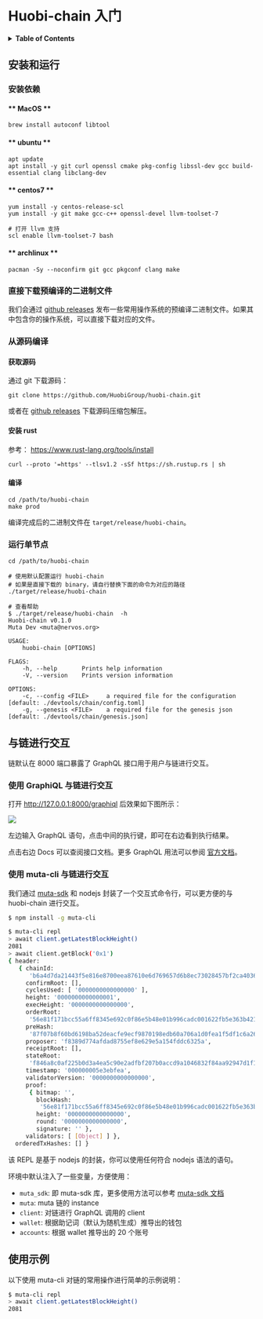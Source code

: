 # Huobi-chain 入门

<details>
  <summary><strong>Table of Contents</strong></summary>

- [Huobi-chain 入门](#huobi-chain-%e5%85%a5%e9%97%a8)
  - [安装和运行](#%e5%ae%89%e8%a3%85%e5%92%8c%e8%bf%90%e8%a1%8c)
    - [安装依赖](#%e5%ae%89%e8%a3%85%e4%be%9d%e8%b5%96)
      - [MacOS](#macos)
      - [ubuntu](#ubuntu)
      - [centos7](#centos7)
      - [archlinux](#archlinux)
    - [直接下载预编译的二进制文件](#%e7%9b%b4%e6%8e%a5%e4%b8%8b%e8%bd%bd%e9%a2%84%e7%bc%96%e8%af%91%e7%9a%84%e4%ba%8c%e8%bf%9b%e5%88%b6%e6%96%87%e4%bb%b6)
    - [从源码编译](#%e4%bb%8e%e6%ba%90%e7%a0%81%e7%bc%96%e8%af%91)
      - [获取源码](#%e8%8e%b7%e5%8f%96%e6%ba%90%e7%a0%81)
      - [安装 rust](#%e5%ae%89%e8%a3%85-rust)
      - [编译](#%e7%bc%96%e8%af%91)
    - [运行单节点](#%e8%bf%90%e8%a1%8c%e5%8d%95%e8%8a%82%e7%82%b9)
  - [与链进行交互](#%e4%b8%8e%e9%93%be%e8%bf%9b%e8%a1%8c%e4%ba%a4%e4%ba%92)
    - [使用 GraphiQL 与链进行交互](#%e4%bd%bf%e7%94%a8-graphiql-%e4%b8%8e%e9%93%be%e8%bf%9b%e8%a1%8c%e4%ba%a4%e4%ba%92)
    - [使用 muta-cli 与链进行交互](#%e4%bd%bf%e7%94%a8-muta-cli-%e4%b8%8e%e9%93%be%e8%bf%9b%e8%a1%8c%e4%ba%a4%e4%ba%92)
  - [使用示例](#%e4%bd%bf%e7%94%a8%e7%a4%ba%e4%be%8b)

  </details>

## 安装和运行

### 安装依赖

<!-- tabs:start -->

#### ** MacOS **

```
brew install autoconf libtool
```

#### ** ubuntu **

```
apt update
apt install -y git curl openssl cmake pkg-config libssl-dev gcc build-essential clang libclang-dev
```

#### ** centos7 **

```
yum install -y centos-release-scl
yum install -y git make gcc-c++ openssl-devel llvm-toolset-7

# 打开 llvm 支持
scl enable llvm-toolset-7 bash
```

#### ** archlinux **

```
pacman -Sy --noconfirm git gcc pkgconf clang make
```

<!-- tabs:end -->

### 直接下载预编译的二进制文件

我们会通过 [github releases](https://github.com/HuobiGroup/huobi-chain/releases) 发布一些常用操作系统的预编译二进制文件。如果其中包含你的操作系统，可以直接下载对应的文件。

### 从源码编译

#### 获取源码

通过 git 下载源码：

```
git clone https://github.com/HuobiGroup/huobi-chain.git
```

或者在 [github releases](https://github.com/HuobiGroup/huobi-chain/releases) 下载源码压缩包解压。

#### 安装 rust

参考： <https://www.rust-lang.org/tools/install>

```
curl --proto '=https' --tlsv1.2 -sSf https://sh.rustup.rs | sh
```

#### 编译

```
cd /path/to/huobi-chain
make prod
```

编译完成后的二进制文件在 `target/release/huobi-chain`。

### 运行单节点

```
cd /path/to/huobi-chain

# 使用默认配置运行 huobi-chain
# 如果是直接下载的 binary，请自行替换下面的命令为对应的路径
./target/release/huobi-chain

# 查看帮助
$ ./target/release/huobi-chain  -h
Huobi-chain v0.1.0
Muta Dev <muta@nervos.org>

USAGE:
    huobi-chain [OPTIONS]

FLAGS:
    -h, --help       Prints help information
    -V, --version    Prints version information

OPTIONS:
    -c, --config <FILE>     a required file for the configuration [default: ./devtools/chain/config.toml]
    -g, --genesis <FILE>    a required file for the genesis json [default: ./devtools/chain/genesis.json]
```

## 与链进行交互

链默认在 8000 端口暴露了 GraphQL 接口用于用户与链进行交互。

### 使用 GraphiQL 与链进行交互

打开 <http://127.0.0.1:8000/graphiql> 后效果如下图所示：

![](./static/graphiql.png)

左边输入 GraphQL 语句，点击中间的执行键，即可在右边看到执行结果。

点击右边 Docs 可以查阅接口文档。更多 GraphQL 用法可以参阅 [官方文档](https://graphql.org/)。

### 使用 muta-cli 与链进行交互

我们通过 [muta-sdk](https://github.com/nervosnetwork/muta-sdk-js) 和 nodejs 封装了一个交互式命令行，可以更方便的与 huobi-chain 进行交互。

```sh
$ npm install -g muta-cli

$ muta-cli repl
> await client.getLatestBlockHeight()
2081
> await client.getBlock('0x1')
{ header:
   { chainId:
      'b6a4d7da21443f5e816e8700eea87610e6d769657d6b8ec73028457bf2ca4036',
     confirmRoot: [],
     cyclesUsed: [ '0000000000000000' ],
     height: '0000000000000001',
     execHeight: '0000000000000000',
     orderRoot:
      '56e81f171bcc55a6ff8345e692c0f86e5b48e01b996cadc001622fb5e363b421',
     preHash:
      '87f07b8f60bd6198ba52deacfe9ecf9870198edb60a706a1d0fea1f5df1c6a26',
     proposer: 'f8389d774afdad8755ef8e629e5a154fddc6325a',
     receiptRoot: [],
     stateRoot:
      'f846a8c0af225b0d3a4ea5c90e2adfbf207b0accd9a1046832f84aa92947d1f1',
     timestamp: '000000005e3ebfea',
     validatorVersion: '0000000000000000',
     proof:
      { bitmap: '',
        blockHash:
         '56e81f171bcc55a6ff8345e692c0f86e5b48e01b996cadc001622fb5e363b421',
        height: '0000000000000000',
        round: '0000000000000000',
        signature: '' },
     validators: [ [Object] ] },
  orderedTxHashes: [] }
```

该 REPL 是基于 nodejs 的封装，你可以使用任何符合 nodejs 语法的语句。

环境中默认注入了一些变量，方便使用：
- `muta_sdk`: 即 muta-sdk 库，更多使用方法可以参考 [muta-sdk 文档](https://nervosnetwork.github.io/muta-sdk-js/)
- `muta`: muta 链的 instance
- `client`: 对链进行 GraphQL 调用的 client
- `wallet`: 根据助记词（默认为随机生成）推导出的钱包
- `accounts`: 根据 wallet 推导出的 20 个账号


## 使用示例

以下使用 muta-cli 对链的常用操作进行简单的示例说明：

```sh
$ muta-cli repl
> await client.getLatestBlockHeight()
2081

```